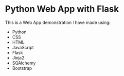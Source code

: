 # Python Web App with Flask
 This is a Web App demonstration I have made using:
- Python
- CSS
- HTML
- JavaScript
- Flask
- Jinja2
- SQAlchemy
- Bootstrap


